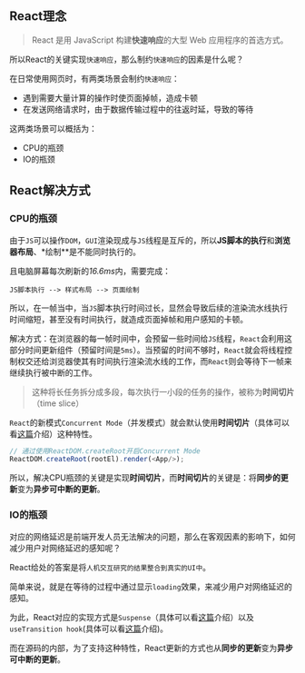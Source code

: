 ## React理念

> React 是用 JavaScript 构建**快速响应**的大型 Web 应用程序的首选方式。

所以React的关键实现`快速响应`，那么制约`快速响应`的因素是什么呢？  

在日常使用网页时，有两类场景会制约`快速响应`：
+ 遇到需要大量计算的操作时使页面掉帧，造成卡顿
+ 在发送网络请求时，由于数据传输过程中的往返时延，导致的等待  

这两类场景可以概括为：
+ CPU的瓶颈
+ IO的瓶颈

## React解决方式

### CPU的瓶颈
由于`JS`可以操作`DOM`，`GUI`渲染现成与`JS`线程是互斥的，所以**JS脚本的执行**和**浏览器布局**、*绘制**是不能同时执行的。  

且电脑屏幕每次刷新的*16.6ms*内，需要完成：
```
JS脚本执行 --> 样式布局 --> 页面绘制
```
所以，在一帧当中，当`JS`脚本执行时间过长，显然会导致后续的渲染流水线执行时间缩短，甚至没有时间执行，就造成页面掉帧和用户感知的卡顿。  

解决方式：在浏览器的每一帧时间中，会预留一些时间给`JS`线程，`React`会利用这部分时间更新组件（预留时间是`5ms`）。当预留的时间不够时，`React`就会将线程控制权交还给浏览器使其有时间执行渲染流水线的工作，而`React`则会等待下一帧来继续执行被中断的工作。
> 这种将长任务拆分成多段，每次执行一小段的任务的操作，被称为**时间切片**（time slice）

`React`的新模式`Concurrent Mode`（并发模式）就会默认使用**时间切片**（具体可以看[这篇](../architecture/scheduler.md)介绍）这种特性。  
```js
// 通过使用ReactDOM.createRoot开启Concurrent Mode
ReactDOM.createRoot(rootEl).render(<App/>);
```
所以，解决CPU瓶颈的关键是实现**时间切片**，而**时间切片**的关键是：将**同步的更新**变为**异步可中断的更新**。

### IO的瓶颈
对应的网络延迟是前端开发人员无法解决的问题，那么在客观因素的影响下，如何减少用户对网络延迟的感知呢？  

React给处的答案是将`人机交互研究的结果整合到真实的UI中`。  

简单来说，就是在等待的过程中通过显示`loading`效果，来减少用户对网络延迟的感知。  

为此，React对应的实现方式是`Suspense`（具体可以看[这篇](../concurrent/suspense.md)介绍）以及`useTransition hook`(具体可以看[这篇](../hooks/useTransition.md)介绍)。  

而在源码的内部，为了支持这种特性，React更新的方式也从**同步的更新**变为**异步可中断的更新**。



